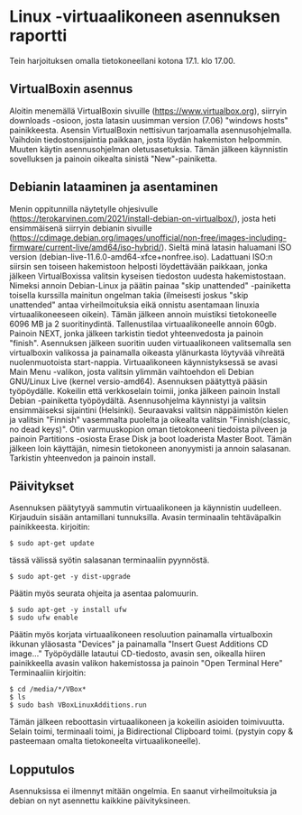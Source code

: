 # Linux -virtuaalikoneen asennuksen raportti

Tein harjoituksen omalla tietokoneellani kotona 17.1. klo 17.00.

## VirtualBoxin asennus

Aloitin menemällä VirtualBoxin sivuille (https://www.virtualbox.org), siirryin downloads -osioon, josta latasin uusimman version (7.06) "windows hosts" painikkeesta. 
Asensin VirtualBoxin nettisivun tarjoamalla asennusohjelmalla.
Vaihdoin tiedostonsijaintia paikkaan, josta löydän hakemiston helpommin.
Muuten käytin asennusohjelman oletusasetuksia. 
Tämän jälkeen käynnistin sovelluksen ja painoin oikealta sinistä "New"-painiketta. 

## Debianin lataaminen ja asentaminen

Menin oppitunnilla näytetylle ohjesivulle (https://terokarvinen.com/2021/install-debian-on-virtualbox/), josta heti ensimmäisenä siirryin debianin sivuille (https://cdimage.debian.org/images/unofficial/non-free/images-including-firmware/current-live/amd64/iso-hybrid/). 
Sieltä minä latasin haluamani ISO version  (debian-live-11.6.0-amd64-xfce+nonfree.iso).
Ladattuani ISO:n siirsin sen toiseen hakemistoon helposti löydettävään paikkaan, jonka jälkeen VirtualBoxissa valitsin kyseisen tiedoston uudesta hakemistostaan.
Nimeksi annoin Debian-Linux ja päätin painaa "skip unattended" -painiketta toisella kurssilla mainitun ongelman takia (ilmeisesti joskus "skip unattended" antaa virheilmoituksia eikä onnistu asentamaan linuxia virtuaalikoneeseen oikein).
Tämän jälkeen annoin muistiksi tietokoneelle 6096 MB ja 2 suoritinydintä. 
Tallenustilaa virtuaalikoneelle annoin 60gb.
Painoin NEXT, jonka jälkeen tarkistin tiedot yhteenvedosta ja painoin "finish".
Asennuksen jälkeen suoritin uuden virtuaalikoneen valitsemalla sen virtualboxin valikossa ja painamalla oikeasta ylänurkasta löytyvää vihreätä nuolenmuotoista start-nappia.
Virtuaalikoneen käynnistyksessä se avasi Main Menu -valikon, josta valitsin ylimmän vaihtoehdon eli Debian GNU/Linux Live (kernel versio-amd64).
Asennuksen päätyttyä pääsin työpöydälle. Kokeilin että verkkoselain toimii, jonka jälkeen painoin Install Debian -painiketta työpöydältä. 
Asennusohjelma käynnistyi ja valitsin ensimmäiseksi sijaintini (Helsinki). 
Seuraavaksi valitsin näppäimistön kielen ja valitsin "Finnish" vasemmalta puolelta ja oikealta valitsin "Finnish(classic, no dead keys)".
Otin varmuuskopion oman tietokoneeni tiedoista pilveen ja painoin Partitions -osiosta Erase Disk ja boot loaderista Master Boot.
Tämän jälkeen loin käyttäjän, nimesin tietokoneen anonyymisti ja annoin salasanan. 
Tarkistin yhteenvedon ja painoin install.

## Päivitykset

Asennuksen päätytyyä sammutin virtuaalikoneen ja käynnistin uudelleen. Kirjauduin sisään antamillani tunnuksilla.
Avasin terminaalin tehtäväpalkin painikkeesta. kirjoitin:
    
    $ sudo apt-get update
    
tässä välissä syötin salasanan terminaaliin pyynnöstä.

    $ sudo apt-get -y dist-upgrade
    
Päätin myös seurata ohjeita ja asentaa palomuurin.

    $ sudo apt-get -y install ufw
    $ sudo ufw enable
    
Päätin myös korjata virtuaalikoneen resoluution painamalla virtualboxin ikkunan yläosasta "Devices" ja painamalla "Insert Guest Additions CD image..."
Työpöydälle latautui CD-tiedosto, avasin sen, oikealla hiiren painikkeella avasin valikon hakemistossa ja painoin "Open Terminal Here"
Terminaaliin kirjoitin: 

    $ cd /media/*/VBox*
    $ ls
    $ sudo bash VBoxLinuxAdditions.run
    
Tämän jälkeen reboottasin virtuaalikoneen ja kokeilin asioiden toimivuutta. Selain toimi, terminaali toimi, ja Bidirectional Clipboard toimi. (pystyin copy & pasteemaan omalta tietokoneelta virtuaalikoneelle).

## Lopputulos

Asennuksissa ei ilmennyt mitään ongelmia. En saanut virheilmoituksia ja debian on nyt asennettu kaikkine päivityksineen. 

